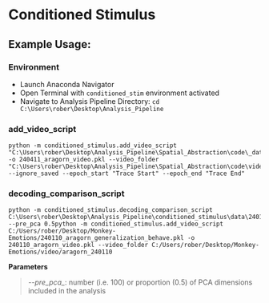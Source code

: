 # Conditioned Stimulus

## Example Usage:

### Environment

* Launch Anaconda Navigator
* Open Terminal with `conditioned_stim` environment activated
* Navigate to Analysis Pipeline Directory: `cd C:\Users\rober\Desktop\Analysis_Pipeline`

### add_video_script

```
python -m conditioned_stimulus.add_video_script "C:\Users\rober\Desktop\Analysis_Pipeline\Spatial_Abstraction\code\_data\aragorn_240411\240411_aragorn_airpuff_behave.pkl" -o 240411_aragorn_video.pkl --video_folder "C:\Users\rober\Desktop\Analysis_Pipeline\Spatial_Abstraction\code\video\aragorn_240411" --ignore_saved --epoch_start "Trace Start" --epoch_end "Trace End"
```

### decoding_comparison_script

```
python -m conditioned_stimulus.decoding_comparison_script C:\Users\rober\Desktop\Analysis_Pipeline\conditioned_stimulus\data\240110_aragorn_video.pkl --pre_pca 0.5python -m conditioned_stimulus.add_video_script C:/Users/rober/Desktop/Monkey-Emotions/240110_aragorn_generalization_behave.pkl -o 240110_aragorn_video.pkl --video_folder C:/Users/rober/Desktop/Monkey-Emotions/video/aragorn_240110
```

**Parameters**

> *--pre_pca_*: number (i.e. 100) or proportion (0.5) of PCA dimensions included in the analysis